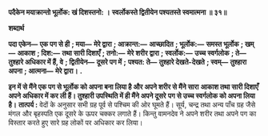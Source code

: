 **पदैकेन मयाक्रान्तो भूर्लोक: खं दिशस्तनो: ।** **स्वर्लोकस्ते द्वितीयेन पश्यतस्ते स्वमात्मना ॥ ३१॥** 

**शब्दार्थ** 

**पदा एकेन—** **एक पग से ही** **; मया—** **मेरे द्वारा** **; आक्रान्त:—** **आच्छादित** **; भूर्लोक:—** **समस्त भूर्लोक** **; खम्—** **आकाश** **; दिश:—** **तथा सारी दिशाएँ** **; तनो:—** **मेरे शरीर द्वारा** **; स्वर्लोक:—** **उच्च स्वर्गलोक** **; ते—** **तुश्हारे अधिकार में हैं, वे** **; द्वितीयेन—** **दूसरे पग में** **;** **पश्यत: ते—** **तुश्हारे देखते-देखते** **; स्वम्—** **तुश्हारा अपना** **; आत्मना—** **मेरे द्वारा।** **.** 

**इन में से मैंने एक पग से भूर्लोक को अपना बना लिया है और अपने शरीर से मैंने सारा** **आकाश तथा सारी दिशाएँ अपने अधिकार में कर ली हैं। तुश्हारी उपस्थिति में ही मैंने अपने दूसरे** **पग से उच्च स्वर्गलोक को अपना लिया है।** **तात्पर्य :** वेदों के अनुसार सभी ग्रह पूर्व से पश्चिम की ओर घूमते हैं। सूर्य, चन्द्र तथा अन्य पाँच ग्रह जैसे मंगल और बृहस्पति एक दूसरे के ऊपर चक्कर लगाते हैं। किन्तु वामनदेव ने अपने शरीर तथा अपने पग का विस्तार करते हुए सारे ग्रह लोकों पर अधिकार कर लिया।  